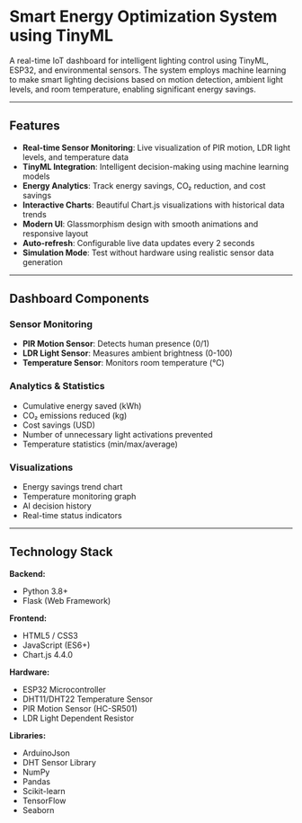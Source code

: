 # Smart Energy Optimization System using TinyML

A real-time IoT dashboard for intelligent lighting control using TinyML, ESP32, and environmental sensors. The system employs machine learning to make smart lighting decisions based on motion detection, ambient light levels, and room temperature, enabling significant energy savings.

---

## Features

- **Real-time Sensor Monitoring**: Live visualization of PIR motion, LDR light levels, and temperature data
- **TinyML Integration**: Intelligent decision-making using machine learning models
- **Energy Analytics**: Track energy savings, CO₂ reduction, and cost savings
- **Interactive Charts**: Beautiful Chart.js visualizations with historical data trends
- **Modern UI**: Glassmorphism design with smooth animations and responsive layout
- **Auto-refresh**: Configurable live data updates every 2 seconds
- **Simulation Mode**: Test without hardware using realistic sensor data generation

---

## Dashboard Components

### Sensor Monitoring
- **PIR Motion Sensor**: Detects human presence (0/1)
- **LDR Light Sensor**: Measures ambient brightness (0-100)
- **Temperature Sensor**: Monitors room temperature (°C)

### Analytics & Statistics
- Cumulative energy saved (kWh)
- CO₂ emissions reduced (kg)
- Cost savings (USD)
- Number of unnecessary light activations prevented
- Temperature statistics (min/max/average)

### Visualizations
- Energy savings trend chart
- Temperature monitoring graph
- AI decision history
- Real-time status indicators

---

## Technology Stack

**Backend:**
- Python 3.8+
- Flask (Web Framework)

**Frontend:**
- HTML5 / CSS3
- JavaScript (ES6+)
- Chart.js 4.4.0

**Hardware:**
- ESP32 Microcontroller
- DHT11/DHT22 Temperature Sensor
- PIR Motion Sensor (HC-SR501)
- LDR Light Dependent Resistor

**Libraries:**
- ArduinoJson
- DHT Sensor Library
- NumPy 
- Pandas
- Scikit-learn
- TensorFlow
- Seaborn

